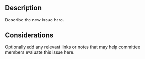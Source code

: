 ## Description
Describe the new issue here.

## Considerations
Optionally add any relevant links or notes that may help committee members evaluate this issue here.
